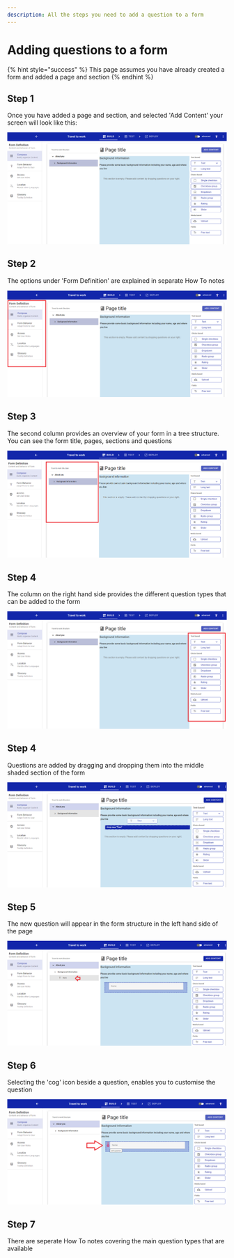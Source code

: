 ```yaml
---
description: All the steps you need to add a question to a form
---
```


# Adding questions to a form

{% hint style="success" %}
This page assumes you have already created a form and added a page and section
{% endhint %}

## Step 1

Once you have added a page and section, and selected 'Add Content' your screen will look like this:

![](<../../../.gitbook/assets/image (319).png>)

## Step 2

The options under 'Form Definition' are explained in separate How To notes

![](<../../../.gitbook/assets/image (303).png>)

## Step 3

The second column provides an overview of your form in a tree structure.  You can see the form title, pages, sections and questions

![](<../../../.gitbook/assets/image (306).png>)

## Step 4

The column on the right hand side provides the different question types that can be added to the form

![](<../../../.gitbook/assets/image (314).png>)

## Step 4

Questions are added by dragging and dropping them into the middle shaded section of the form

![](<../../../.gitbook/assets/image (315).png>)

## Step 5

The new question will appear in the form structure in the left hand side of the page

![](<../../../.gitbook/assets/image (323).png>)

## Step 6

Selecting the 'cog' icon beside a question, enables you to customise the question

![](<../../../.gitbook/assets/image (304).png>)

## Step 7

There are seperate How To notes covering the main question types that are available
